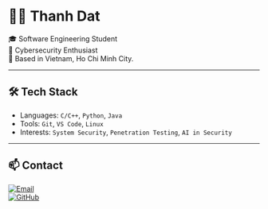 # 👨‍💻 Thanh Dat 

🎓 Software Engineering Student  
🔐 Cybersecurity Enthusiast  
📍 Based in Vietnam, Ho Chi Minh City.  

---

## 🛠️ Tech Stack
- Languages: `C/C++`, `Python`, `Java`
- Tools: `Git`, `VS Code`, `Linux`
- Interests: `System Security`, `Penetration Testing`, `AI in Security`

---

## 📫 Contact
[![Email](https://img.shields.io/badge/email-nmthanhvdb2%40gmail.com-darkgreen?style=flat&logo=gmail&logoColor=white)](mailto:nmthanhvdb2@gmail.com)  
[![GitHub](https://img.shields.io/badge/github-thanhdatnguyen0101-blue?style=flat&logo=github)](https://github.com/thanhdatnguyen0101)
